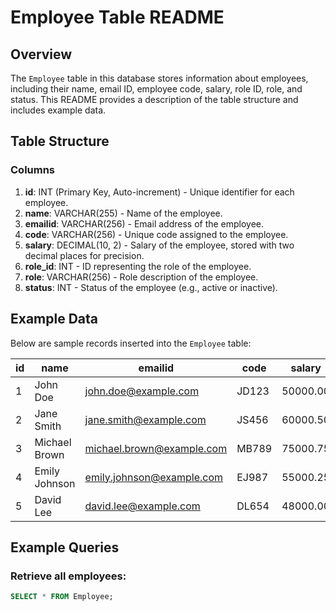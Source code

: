 # Employee Table README

## Overview

The `Employee` table in this database stores information about employees, including their name, email ID, employee code, salary, role ID, role, and status. This README provides a description of the table structure and includes example data.

## Table Structure

### Columns

1. **id**: INT (Primary Key, Auto-increment) - Unique identifier for each employee.
2. **name**: VARCHAR(255) - Name of the employee.
3. **emailid**: VARCHAR(256) - Email address of the employee.
4. **code**: VARCHAR(256) - Unique code assigned to the employee.
5. **salary**: DECIMAL(10, 2) - Salary of the employee, stored with two decimal places for precision.
6. **role_id**: INT - ID representing the role of the employee.
7. **role**: VARCHAR(256) - Role description of the employee.
8. **status**: INT - Status of the employee (e.g., active or inactive).

## Example Data

Below are sample records inserted into the `Employee` table:

| id | name           | emailid                  | code   | salary    | role_id | role    | status |
|----|----------------|--------------------------|--------|-----------|---------|---------|--------|
| 1  | John Doe       | john.doe@example.com     | JD123  | 50000.00  | 1       | Admin   | 1      |
| 2  | Jane Smith     | jane.smith@example.com   | JS456  | 60000.50  | 2       | User    | 1      |
| 3  | Michael Brown  | michael.brown@example.com| MB789  | 75000.75  | 3       | Editor  | 0      |
| 4  | Emily Johnson  | emily.johnson@example.com| EJ987  | 55000.25  | 2       | User    | 1      |
| 5  | David Lee      | david.lee@example.com    | DL654  | 48000.00  | 1       | Admin   | 0      |

## Example Queries

### Retrieve all employees:

```sql
SELECT * FROM Employee;

